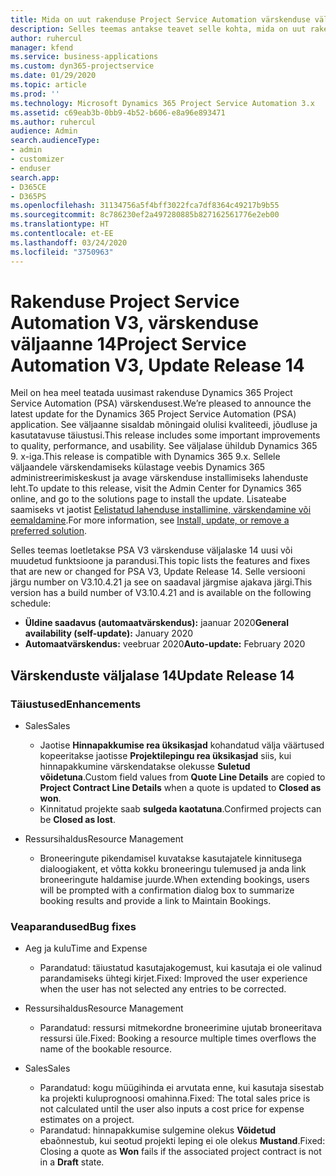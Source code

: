 ```yaml
---
title: Mida on uut rakenduse Project Service Automation värskenduse väljaandes 14, v3
description: Selles teemas antakse teavet selle kohta, mida on uut rakenduse Project Service Automation värskenduse väljaandes 14, v3.
author: ruhercul
manager: kfend
ms.service: business-applications
ms.custom: dyn365-projectservice
ms.date: 01/29/2020
ms.topic: article
ms.prod: ''
ms.technology: Microsoft Dynamics 365 Project Service Automation 3.x
ms.assetid: c69eab3b-0bb9-4b52-b606-e8a96e893471
ms.author: ruhercul
audience: Admin
search.audienceType:
- admin
- customizer
- enduser
search.app:
- D365CE
- D365PS
ms.openlocfilehash: 31134756a5f4bff3022fca7df8364c49217b9b55
ms.sourcegitcommit: 8c786230ef2a497280885b827162561776e2eb00
ms.translationtype: HT
ms.contentlocale: et-EE
ms.lasthandoff: 03/24/2020
ms.locfileid: "3750963"
---
```

# <a name="project-service-automation-v3-update-release-14"></a><span data-ttu-id="4bcb9-103">Rakenduse Project Service Automation V3, värskenduse väljaanne 14</span><span class="sxs-lookup"><span data-stu-id="4bcb9-103">Project Service Automation V3, Update Release 14</span></span>
<span data-ttu-id="4bcb9-104">Meil on hea meel teatada uusimast rakenduse Dynamics 365 Project Service Automation (PSA) värskendusest.</span><span class="sxs-lookup"><span data-stu-id="4bcb9-104">We’re pleased to announce the latest update for the Dynamics 365 Project Service Automation (PSA) application.</span></span> <span data-ttu-id="4bcb9-105">See väljaanne sisaldab mõningaid olulisi kvaliteedi, jõudluse ja kasutatavuse täiustusi.</span><span class="sxs-lookup"><span data-stu-id="4bcb9-105">This release includes some important improvements to quality, performance, and usability.</span></span> <span data-ttu-id="4bcb9-106">See väljalase ühildub Dynamics 365 9. x-iga.</span><span class="sxs-lookup"><span data-stu-id="4bcb9-106">This release is compatible with Dynamics 365 9.x.</span></span> <span data-ttu-id="4bcb9-107">Sellele väljaandele värskendamiseks külastage veebis Dynamics 365 administreerimiskeskust ja avage värskenduse installimiseks lahenduste leht.</span><span class="sxs-lookup"><span data-stu-id="4bcb9-107">To update to this release, visit the Admin Center for Dynamics 365 online, and go to the solutions page to install the update.</span></span> <span data-ttu-id="4bcb9-108">Lisateabe saamiseks vt jaotist [Eelistatud lahenduse installimine, värskendamine või eemaldamine](https://docs.microsoft.com/power-platform/admin/install-remove-preferred-solution).</span><span class="sxs-lookup"><span data-stu-id="4bcb9-108">For more information, see [Install, update, or remove a preferred solution](https://docs.microsoft.com/power-platform/admin/install-remove-preferred-solution).</span></span>

<span data-ttu-id="4bcb9-109">Selles teemas loetletakse PSA V3 värskenduse väljalaske 14 uusi või muudetud funktsioone ja parandusi.</span><span class="sxs-lookup"><span data-stu-id="4bcb9-109">This topic lists the features and fixes that are new or changed for PSA V3, Update Release 14.</span></span> <span data-ttu-id="4bcb9-110">Selle versiooni järgu number on V3.10.4.21 ja see on saadaval järgmise ajakava järgi.</span><span class="sxs-lookup"><span data-stu-id="4bcb9-110">This version has a build number of V3.10.4.21 and is available on the following schedule:</span></span>

- <span data-ttu-id="4bcb9-111">**Üldine saadavus (automaatvärskendus):** jaanuar 2020</span><span class="sxs-lookup"><span data-stu-id="4bcb9-111">**General availability (self-update):** January 2020</span></span>
- <span data-ttu-id="4bcb9-112">**Automaatvärskendus:** veebruar 2020</span><span class="sxs-lookup"><span data-stu-id="4bcb9-112">**Auto-update:** February 2020</span></span>

## <a name="update-release-14"></a><span data-ttu-id="4bcb9-113">Värskenduste väljalase 14</span><span class="sxs-lookup"><span data-stu-id="4bcb9-113">Update Release 14</span></span>

### <a name="enhancements"></a><span data-ttu-id="4bcb9-114">Täiustused</span><span class="sxs-lookup"><span data-stu-id="4bcb9-114">Enhancements</span></span>

- <span data-ttu-id="4bcb9-115">Sales</span><span class="sxs-lookup"><span data-stu-id="4bcb9-115">Sales</span></span>

     - <span data-ttu-id="4bcb9-116">Jaotise **Hinnapakkumise rea üksikasjad** kohandatud välja väärtused kopeeritakse jaotisse **Projektilepingu rea üksikasjad** siis, kui hinnapakkumine värskendatakse olekusse **Suletud võidetuna**.</span><span class="sxs-lookup"><span data-stu-id="4bcb9-116">Custom field values from **Quote Line Details** are copied to **Project Contract Line Details** when a quote is updated to **Closed as won**.</span></span>
     - <span data-ttu-id="4bcb9-117">Kinnitatud projekte saab **sulgeda kaotatuna**.</span><span class="sxs-lookup"><span data-stu-id="4bcb9-117">Confirmed projects can be **Closed as lost**.</span></span>

- <span data-ttu-id="4bcb9-118">Ressursihaldus</span><span class="sxs-lookup"><span data-stu-id="4bcb9-118">Resource Management</span></span>

     - <span data-ttu-id="4bcb9-119">Broneeringute pikendamisel kuvatakse kasutajatele kinnitusega dialoogiakent, et võtta kokku broneeringu tulemused ja anda link broneeringute haldamise juurde.</span><span class="sxs-lookup"><span data-stu-id="4bcb9-119">When extending bookings, users will be prompted with a confirmation dialog box to summarize booking results and provide a link to Maintain Bookings.</span></span>


### <a name="bug-fixes"></a><span data-ttu-id="4bcb9-120">Veaparandused</span><span class="sxs-lookup"><span data-stu-id="4bcb9-120">Bug fixes</span></span>

- <span data-ttu-id="4bcb9-121">Aeg ja kulu</span><span class="sxs-lookup"><span data-stu-id="4bcb9-121">Time and Expense</span></span>

     - <span data-ttu-id="4bcb9-122">Parandatud: täiustatud kasutajakogemust, kui kasutaja ei ole valinud parandamiseks ühtegi kirjet.</span><span class="sxs-lookup"><span data-stu-id="4bcb9-122">Fixed: Improved the user experience when the user has not selected any entries to be corrected.</span></span>

- <span data-ttu-id="4bcb9-123">Ressursihaldus</span><span class="sxs-lookup"><span data-stu-id="4bcb9-123">Resource Management</span></span>

     - <span data-ttu-id="4bcb9-124">Parandatud: ressursi mitmekordne broneerimine ujutab broneeritava ressursi üle.</span><span class="sxs-lookup"><span data-stu-id="4bcb9-124">Fixed: Booking a resource multiple times overflows the name of the bookable resource.</span></span>

- <span data-ttu-id="4bcb9-125">Sales</span><span class="sxs-lookup"><span data-stu-id="4bcb9-125">Sales</span></span>

     - <span data-ttu-id="4bcb9-126">Parandatud: kogu müügihinda ei arvutata enne, kui kasutaja sisestab ka projekti kuluprognoosi omahinna.</span><span class="sxs-lookup"><span data-stu-id="4bcb9-126">Fixed: The total sales price is not calculated until the user also inputs a cost price for expense estimates on a project.</span></span>
     - <span data-ttu-id="4bcb9-127">Parandatud: hinnapakkumise sulgemine olekus **Võidetud** ebaõnnestub, kui seotud projekti leping ei ole olekus **Mustand**.</span><span class="sxs-lookup"><span data-stu-id="4bcb9-127">Fixed: Closing a quote as **Won** fails if the associated project contract is not in a **Draft** state.</span></span>

